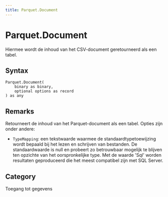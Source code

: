 ```yaml
---
title: Parquet.Document
---
```


# Parquet.Document


Hiermee wordt de inhoud van het CSV-document geretourneerd als een tabel.


## Syntax

```powerquery
Parquet.Document(
    binary as binary,
    optional options as record
) as any
```


## Remarks

Retourneert de inhoud van het Parquet-document als een tabel. Opties zijn onder andere:    <ul>    <li> <code>TypeMapping</code>: een tekstwaarde waarmee de standaardtypetoewijzing wordt bepaald bij het lezen en schrijven van bestanden. De standaardwaarde is null en probeert zo betrouwbaar mogelijk te blijven ten opzichte van het oorspronkelijke type. Met de waarde 'Sql' worden resultaten geproduceerd die het meest compatibel zijn met SQL Server.</li>    </ul>



## Category
Toegang tot gegevens
